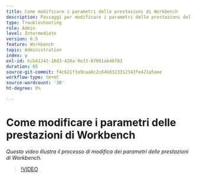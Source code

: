 ```yaml
---
title: Come modificare i parametri delle prestazioni di Workbench
description: Passaggi per modificare i parametri delle prestazioni del workbench
type: Troubleshooting
role: Admin
level: Intermediate
version: 6.5
feature: Workbench
topic: Administration
index: y
exl-id: 6cb41242-18d3-420a-9e33-87091a648703
duration: 65
source-git-commit: f4c621f3a9caa8c2c64b8323312343fe421a5aee
workflow-type: tm+mt
source-wordcount: '30'
ht-degree: 0%

---
```


# Come modificare i parametri delle prestazioni di Workbench

*Questo video illustra il processo di modifica dei parametri delle prestazioni di Workbench.*

>[!VIDEO](https://video.tv.adobe.com/v/335511?quality=12&learn=on)
